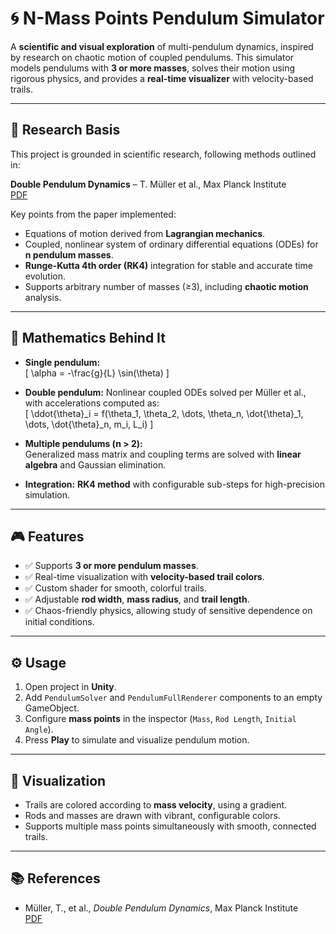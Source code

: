 # 🌀 N-Mass Points Pendulum Simulator

A **scientific and visual exploration** of multi-pendulum dynamics, inspired by research on chaotic motion of coupled pendulums. This simulator models pendulums with **3 or more masses**, solves their motion using rigorous physics, and provides a **real-time visualizer** with velocity-based trails.

---

## 🔬 Research Basis

This project is grounded in scientific research, following methods outlined in:

**Double Pendulum Dynamics** – T. Müller et al., Max Planck Institute  
[PDF](https://www2.mpia-hd.mpg.de/homes/tmueller/pdfs/doublePendulum.pdf)

Key points from the paper implemented:

- Equations of motion derived from **Lagrangian mechanics**.
- Coupled, nonlinear system of ordinary differential equations (ODEs) for **n pendulum masses**.
- **Runge-Kutta 4th order (RK4)** integration for stable and accurate time evolution.
- Supports arbitrary number of masses (≥3), including **chaotic motion** analysis.

---

## 🧮 Mathematics Behind It

- **Single pendulum:**  
  \[
  \alpha = -\frac{g}{L} \sin(\theta)
  \]

- **Double pendulum:** Nonlinear coupled ODEs solved per Müller et al., with accelerations computed as:  
\[
\ddot{\theta}_i = f(\theta_1, \theta_2, \dots, \theta_n, \dot{\theta}_1, \dots, \dot{\theta}_n, m_i, L_i)
\]

- **Multiple pendulums (n > 2):**  
  Generalized mass matrix and coupling terms are solved with **linear algebra** and Gaussian elimination.

- **Integration:** **RK4 method** with configurable sub-steps for high-precision simulation.

---

## 🎮 Features

- ✅ Supports **3 or more pendulum masses**.
- ✅ Real-time visualization with **velocity-based trail colors**.
- ✅ Custom shader for smooth, colorful trails.
- ✅ Adjustable **rod width**, **mass radius**, and **trail length**.
- ✅ Chaos-friendly physics, allowing study of sensitive dependence on initial conditions.

---

## ⚙️ Usage

1. Open project in **Unity**.
2. Add `PendulumSolver` and `PendulumFullRenderer` components to an empty GameObject.
3. Configure **mass points** in the inspector (`Mass`, `Rod Length`, `Initial Angle`).
4. Press **Play** to simulate and visualize pendulum motion.

---

## 🎨 Visualization

- Trails are colored according to **mass velocity**, using a gradient.
- Rods and masses are drawn with vibrant, configurable colors.
- Supports multiple mass points simultaneously with smooth, connected trails.

---

## 📚 References

- Müller, T., et al., *Double Pendulum Dynamics*, Max Planck Institute  
  [PDF](https://www2.mpia-hd.mpg.de/homes/tmueller/pdfs/doublePendulum.pdf)
